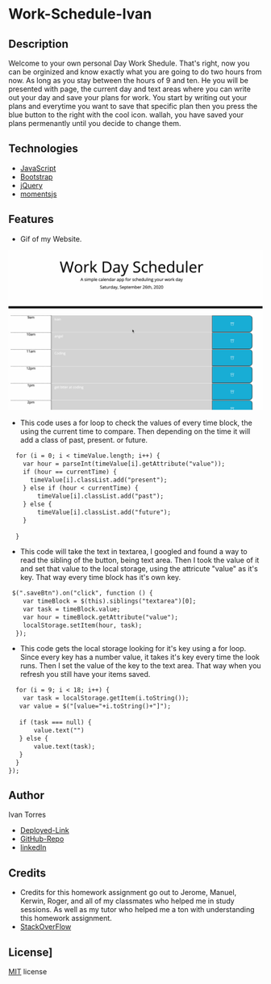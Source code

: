 # Work-Schedule-Ivan

## Description 
Welcome to your own personal Day Work Shedule. That's right, now you can be orginized and know exactly what you are going to do two hours from now. As long as you stay between the hours of 9 and ten. He you will be presented with page, the current day and text areas where you can write out your day and save your plans for work. You start by writing out your plans and everytime you want to save that specific plan then you press the blue button to the right with the cool icon. wallah, you have saved your plans permenantly until you decide to change them. 

## Technologies
* [JavaScript](https://www.w3schools.com/js/)
* [Bootstrap](https://getbootstrap.com/)
* [jQuery](https://jquery.com/)
* [momentsjs](https://momentjs.com/)

## Features
* Gif of my Website. 

![Quiz-Gif](Work-Gif-HW.gif)

* This code uses a for loop to check the values of every time block, the using the current time to compare. Then depending on the time it will add a class of past, present. or future. 
```
  for (i = 0; i < timeValue.length; i++) {
    var hour = parseInt(timeValue[i].getAttribute("value"));
    if (hour == currentTime) {
      timeValue[i].classList.add("present");
    } else if (hour < currentTime) {
        timeValue[i].classList.add("past");
    } else {
        timeValue[i].classList.add("future");
    }

  }
  ```


* This code will take the text in textarea, I googled and found a way to read the sibling of the button, being text area. Then I took the value of it and set that value to the local storage, using the attricute "value" as it's key. That way every time block has it's own key. 

```
 $(".saveBtn").on("click", function () {
    var timeBlock = $(this).siblings("textarea")[0];
    var task = timeBlock.value;
    var hour = timeBlock.getAttribute("value");
    localStorage.setItem(hour, task);
  });
```
* This code gets the local storage looking for it's key using a for loop. Since every key has a number value, it takes it's key every time the look runs. Then I set the value of the key to the text area. That way when you refresh you still have your items saved. 
```
  for (i = 9; i < 18; i++) {
    var task = localStorage.getItem(i.toString());
   var value = $("[value="+i.toString()+"]");
   
   if (task === null) {
       value.text("")
   } else {
       value.text(task);
   }
  }
});

```

## Author
Ivan Torres
* [Deployed-Link](https://ivantorresmia.github.io/Work-Schedule-Ivan/)
* [GitHub-Repo](https://github.com/IvanTorresMia/Work-Schedule-Ivan)
* [linkedIn](www.linkedin.com/in/ivan-torres-0828931b2)

## Credits
* Credits for this homework assignment go out to Jerome, Manuel, Kerwin, Roger, and all of my classmates who helped me in study sessions. As well as my tutor who helped me a ton with understanding this homework assignment. 
* [StackOverFlow](https://stackoverflow.com/)




## License]
[MIT](https://choosealicense.com/licenses/mit/#) license 
